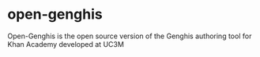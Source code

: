open-genghis
============

Open-Genghis is the open source version of the Genghis authoring tool for Khan Academy developed at UC3M

